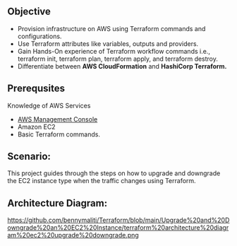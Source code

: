 ## Objective
- Provision infrastructure on AWS using Terraform commands and configurations.  
- Use Terraform attributes like variables, outputs and providers.  
- Gain Hands-On experience of Terraform workflow commands i.e., terraform init, terraform plan, terraform apply, and terraform destroy.  
- Differentiate between **AWS CloudFormation** and **HashiCorp Terraform.**  

## Prerequsites  
Knowledge of AWS Services  
- [AWS Management Console](https://aws.amazon.com/console/)  
- Amazon EC2  
- Basic Terraform commands.  

## Scenario:  
This project guides through the steps on how to upgrade and downgrade the EC2 instance type when the traffic changes using Terraform.  

## Architecture Diagram: 
https://github.com/bennymaliti/Terraform/blob/main/Upgrade%20and%20Downgrade%20an%20EC2%20Instance/terraform%20architecture%20diagram%20ec2%20upgrade%20downgrade.png
